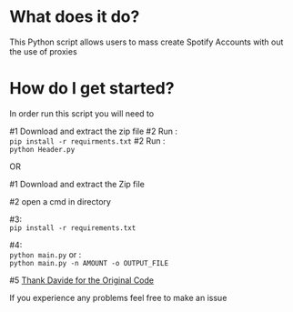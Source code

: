# What does it do?
This Python script allows users to mass create Spotify Accounts with out the use of proxies
# How do I get started?
In order run this script you will need to

  #1 Download and extract the zip file
  #2 Run :<br> `pip install -r requirments.txt`
  #2 Run :<br> `python Header.py`
  

OR

  #1
    Download and extract the Zip file
   
   #2
    open a cmd in directory
   
   #3:<br>
     `pip install -r requirements.txt`
   
   #4:<br>
`python main.py` or :<br> `python main.py -n AMOUNT -o OUTPUT_FILE`
   
   #5 [Thank Davide for the Original Code](https://github.com/davide-acanfora)
      

If you experience any problems feel free to make an issue
